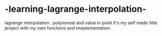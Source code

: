 # -learning-lagrange-interpolation-
 lagrange interpolation :  polynomial and value in point
 it's my self made liitle project with my own functions and imeplementation. 
